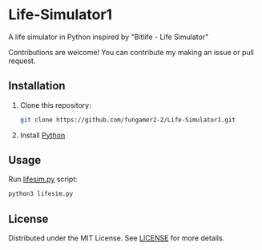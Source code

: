 # Life-Simulator1

A life simulator in Python inspired by "Bitlife - Life Simulator"

Contributions are welcome! You can contribute my making an issue or pull request.

## Installation

1. Clone this repository:
   ```sh
   git clone https://github.com/fungamer2-2/Life-Simulator1.git
   ```
2. Install [Python](https://www.python.org/)

## Usage

Run [lifesim.py](lifesim.py) script:
```sh
python3 lifesim.py
```

## License

Distributed under the MIT License. See [LICENSE](LICENSE) for more details.
